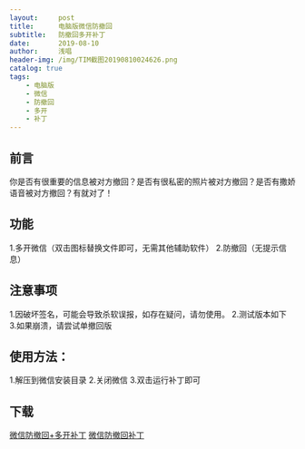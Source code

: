 ```yaml
---
layout:     post
title:      电脑版微信防撤回
subtitle:   防撤回多开补丁
date:       2019-08-10
author:     浅唱
header-img: /img/TIM截图20190810024626.png
catalog: true
tags:
    - 电脑版
	- 微信
	- 防撤回
	- 多开
	- 补丁
---
```


## 前言
你是否有很重要的信息被对方撤回？是否有很私密的照片被对方撤回？是否有撒娇语音被对方撤回？有就对了！

## 功能

1.多开微信（双击图标替换文件即可，无需其他辅助软件）
2.防撤回（无提示信息）

## 注意事项
1.因破坏签名，可能会导致杀软误报，如存在疑问，请勿使用。
2.测试版本如下
3.如果崩溃，请尝试单撤回版

## 使用方法： 
1.解压到微信安装目录
2.关闭微信
3.双击运行补丁即可 

## 下载
[微信防撤回+多开补丁](http://blog.cccyun.cc/content/uploadfile/201806/微信防撤回&多开补丁.zip)
[微信防撤回补丁](http://blog.cccyun.cc/content/uploadfile/201806/微信防撤回补丁.zip)